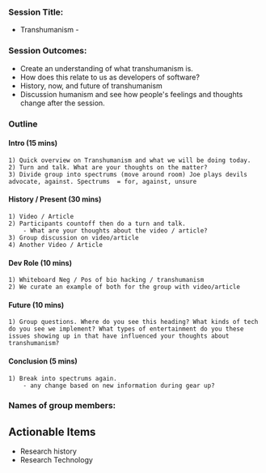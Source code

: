 
### Session Title:
* Transhumanism - 

### Session Outcomes: 
* Create an understanding of what transhumanism is.
* How does this relate to us as developers of software?
* History, now, and future of transhumanism
* Discussion humanism and see how people's feelings and thoughts change after the session.

### Outline

#### Intro (15 mins)
	1) Quick overview on Transhumanism and what we will be doing today.
	2) Turn and talk. What are your thoughts on the matter?
	3) Divide group into spectrums (move around room) Joe plays devils advocate, against. Spectrums  = for, against, unsure
	
#### History  / Present (30 mins)
	1) Video / Article
	2) Participants countoff then do a turn and talk.
		- What are your thoughts about the video / article?
	3) Group discussion on video/article
	4) Another Video / Article
	
#### Dev Role (10 mins)
	1) Whiteboard Neg / Pos of bio hacking / transhumanism
	2) We curate an example of both for the group with video/article
	
#### Future (10 mins)
	1) Group questions. Where do you see this heading? What kinds of tech do you see we implement? What types of entertainment do you these issues showing up in that have influenced your thoughts about transhumanism?
	
#### Conclusion (5 mins)
	1) Break into spectrums again.
		- any change based on new information during gear up?

### Names of group members:


## Actionable Items
* Research history
* Research Technology
